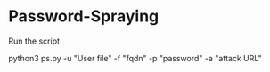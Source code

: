 # Password-Spraying

Run the script

python3 ps.py -u "User file" -f "fqdn" -p "password" -a "attack URL"
